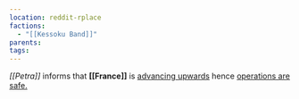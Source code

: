 ```yaml
---
location: reddit-rplace
factions:
  - "[[Kessoku Band]]"
parents: 
tags: 
---
```

*[[Petra]]* informs that **[[France]]** is [advancing upwards](https://discord.com/channels/1093664259273130084/1131230952119615600/1131577259917054032) hence [operations are safe.](https://discord.com/channels/1093664259273130084/1131230952119615600/1131577181521317908)

